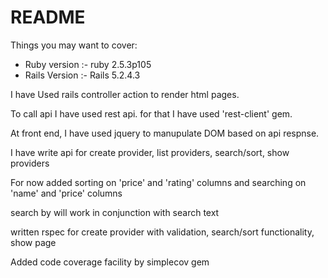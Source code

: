 # README

Things you may want to cover:

* Ruby version :- ruby 2.5.3p105
* Rails Version :- Rails 5.2.4.3

I have Used rails controller action to render html pages.

To call api I have used rest api. for that I have used 'rest-client' gem.

At front end, I have used jquery to manupulate DOM based on api respnse.

I have write api for create provider, list providers, search/sort, show providers

For now added sorting on 'price' and 'rating' columns and searching on 'name' and 'price' columns

search by will work in conjunction with search text

written rspec for create provider with validation, search/sort functionality, show page

Added code coverage facility by simplecov gem
